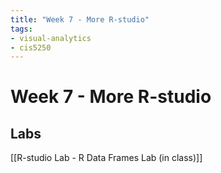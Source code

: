 ```yaml
---
title: "Week 7 - More R-studio"
tags:
- visual-analytics 
- cis5250 
---
```

# Week 7 - More R-studio

## Labs
[[R-studio Lab -  R Data Frames Lab (in class)]]